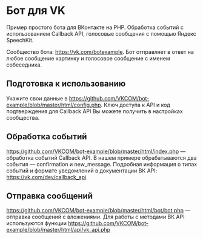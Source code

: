 # Бот для VK

Пример простого бота для ВКонтакте на PHP. Обработка событий с использованием Callback API, голосовые сообщения с помощью Яндекс SpeechKit.

Сообщество бота: https://vk.com/botexample. Бот отправляет в ответ на любое сообщение картинку и голосовое сообщение с именем собеседника.

## Подготовка к использованию
Укажите свои данные в https://github.com/VKCOM/bot-example/blob/master/html/config.php.
Ключ доступа к API и код подтверждения для Callback API Вы можете получить в настройках сообщества.

## Обработка событий
https://github.com/VKCOM/bot-example/blob/master/html/index.php — обработка событий Callback API. В нашем примере обрабатываются два события — confirmation и new_message. Подробная информация о типах событий и формате уведомлений в документации ВК API: https://vk.com/dev/callback_api

## Отправка сообщений
https://github.com/VKCOM/bot-example/blob/master/html/bot/bot.php — отправка сообщений с вложениями. Для работы с методами ВК API используются функции https://github.com/VKCOM/bot-example/blob/master/html/api/vk_api.php

